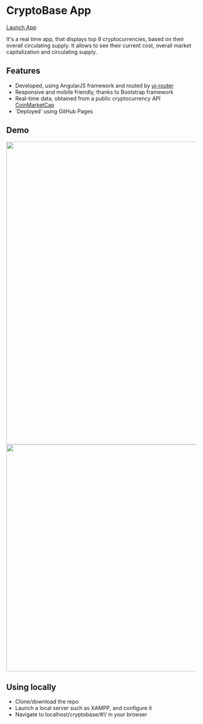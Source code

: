 # CryptoBase App

 <p><a href="https://krisrss.github.io/memory-game/" >Launch App</a></p>

It's a real time app, that displays top 8 cryptocurrencies, based on their overall circulating supply. It allows to see their current cost, overall market capitalization and circulating supply.



## Features
* Developed, using AngularJS framework and routed by <a href="https://github.com/angular-ui/ui-router" >ui-router</a>
* Responsive and mobile friendly, thanks to Bootstrap framework
* Real-time data, obtained from a public cryptocurrency API <a href="https://coinmarketcap.com" >CoinMarketCap</a>
* 'Deployed' using GitHub Pages

## Demo

<div align="center">
  <img src="https://i.imgur.com/7552oLf.png" width=800px/>
</div>


<div align="center">
  <img src="https://i.imgur.com/1KihYZk.jpg" width=600px/>
</div>


## Using locally
* Clone/download the repo
* Launch a local server such as XAMPP, and configure it
* Navigate to localhost/cryptobase/#!/ in your browser
